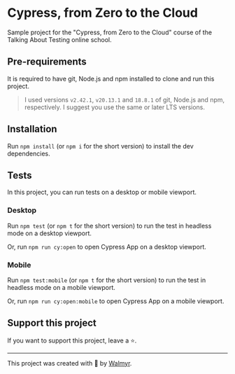 # Cypress, from Zero to the Cloud

Sample project for the "Cypress, from Zero to the Cloud" course of the Talking About Testing online school.

## Pre-requirements

It is required to have git, Node.js and npm installed to clone and run this project.

> I used versions `v2.42.1`, `v20.13.1` and `18.8.1` of git, Node.js and npm, respectively. I suggest you use the same or later LTS versions.

## Installation

Run `npm install` (or `npm i` for the short version) to install the dev dependencies.

## Tests

In this project, you can run tests on a desktop or mobile viewport.

### Desktop

Run `npm test` (or `npm t` for the short version) to run the test in headless mode on a desktop viewport.

Or, run `npm run cy:open` to open Cypress App on a desktop viewport.

### Mobile

Run `npm test:mobile` (or `npm t` for the short version) to run the test in headless mode on a mobile viewport.

Or, run `npm run cy:open:mobile` to open Cypress App on a mobile viewport.

## Support this project

If you want to support this project, leave a ⭐.

___

This project was created with 💚 by [Walmyr](https://walmyr.dev).
